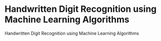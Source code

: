 # Handwritten Digit Recognition using Machine Learning Algorithms
Handwritten Digit Recognition using Machine Learning Algorithms

